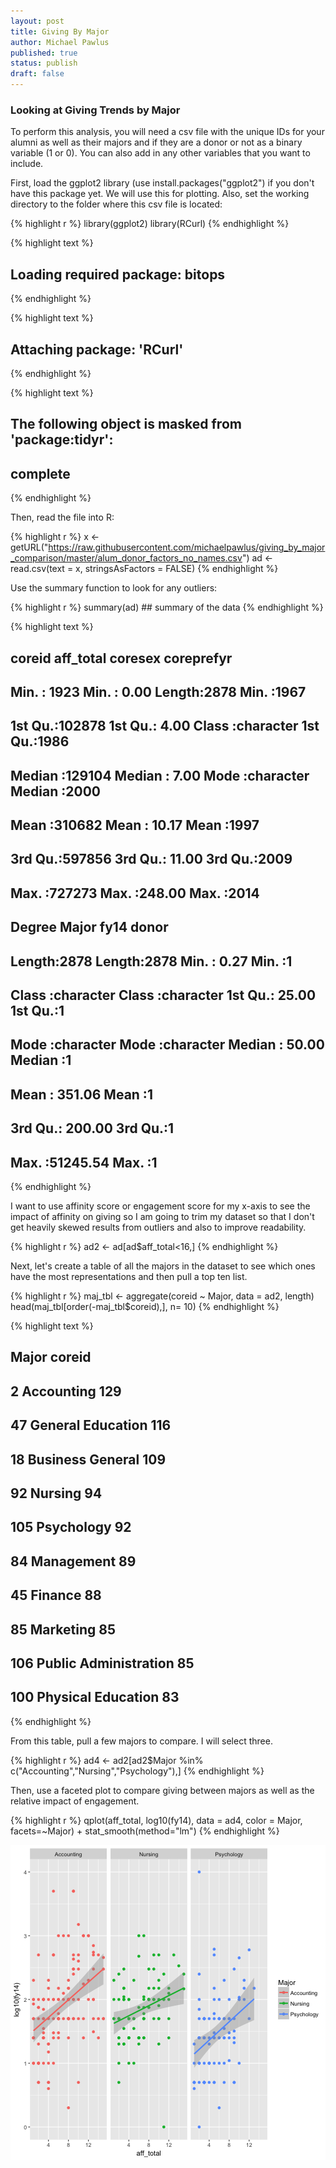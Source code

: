 ```yaml
---
layout: post
title: Giving By Major
author: Michael Pawlus
published: true
status: publish
draft: false
---
```

 
### Looking at Giving Trends by Major
 
To perform this analysis, you will need a csv file with the unique IDs for your alumni as well as their majors and if they are a donor or not as a binary variable (1 or 0).  You can also add in any other variables that you want to include.
 
First, load the ggplot2 library (use install.packages("ggplot2") if you don't have this package yet.  We will use this for plotting.  Also, set the working directory to the folder where this csv file is located:
 

{% highlight r %}
library(ggplot2)
library(RCurl)
{% endhighlight %}



{% highlight text %}
## Loading required package: bitops
{% endhighlight %}



{% highlight text %}
## 
## Attaching package: 'RCurl'
{% endhighlight %}



{% highlight text %}
## The following object is masked from 'package:tidyr':
## 
##     complete
{% endhighlight %}
 
Then, read the file into R:
 

{% highlight r %}
x <- getURL("https://raw.githubusercontent.com/michaelpawlus/giving_by_major_comparison/master/alum_donor_factors_no_names.csv")
ad <- read.csv(text = x, stringsAsFactors = FALSE)
{% endhighlight %}
 
Use the summary function to look for any outliers:
 

{% highlight r %}
summary(ad)     ## summary of the data
{% endhighlight %}



{% highlight text %}
##      coreid         aff_total        coresex            coreprefyr  
##  Min.   :  1923   Min.   :  0.00   Length:2878        Min.   :1967  
##  1st Qu.:102878   1st Qu.:  4.00   Class :character   1st Qu.:1986  
##  Median :129104   Median :  7.00   Mode  :character   Median :2000  
##  Mean   :310682   Mean   : 10.17                      Mean   :1997  
##  3rd Qu.:597856   3rd Qu.: 11.00                      3rd Qu.:2009  
##  Max.   :727273   Max.   :248.00                      Max.   :2014  
##     Degree             Major                fy14              donor  
##  Length:2878        Length:2878        Min.   :    0.27   Min.   :1  
##  Class :character   Class :character   1st Qu.:   25.00   1st Qu.:1  
##  Mode  :character   Mode  :character   Median :   50.00   Median :1  
##                                        Mean   :  351.06   Mean   :1  
##                                        3rd Qu.:  200.00   3rd Qu.:1  
##                                        Max.   :51245.54   Max.   :1
{% endhighlight %}
 
I want to use affinity score or engagement score for my x-axis to see the impact of affinity on giving so I am going to trim my dataset so that I don't get heavily skewed results from outliers and also to improve readability.
 

{% highlight r %}
ad2 <- ad[ad$aff_total<16,]
{% endhighlight %}
 
Next, let's create a table of all the majors in the dataset to see which ones have the most representations and then pull a top ten list.
 

{% highlight r %}
maj_tbl <- aggregate(coreid ~ Major, data = ad2, length)
head(maj_tbl[order(-maj_tbl$coreid),], n= 10)
{% endhighlight %}



{% highlight text %}
##                     Major coreid
## 2              Accounting    129
## 47      General Education    116
## 18       Business General    109
## 92                Nursing     94
## 105            Psychology     92
## 84             Management     89
## 45                Finance     88
## 85              Marketing     85
## 106 Public Administration     85
## 100    Physical Education     83
{% endhighlight %}
 
From this table,  pull a few majors to compare.  I will select three.
 

{% highlight r %}
ad4 <- ad2[ad2$Major %in% c("Accounting","Nursing","Psychology"),]
{% endhighlight %}
 
Then, use a faceted plot to compare giving between majors as well as the relative impact of engagement.
 

{% highlight r %}
qplot(aff_total, log10(fy14), data = ad4, color = Major, facets=~Major) + stat_smooth(method="lm")
{% endhighlight %}

![plot of chunk unnamed-chunk-18](/figures/unnamed-chunk-18-1.png)
